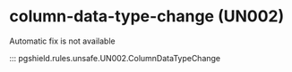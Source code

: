 # column-data-type-change (UN002)

Automatic fix is not available

::: pgshield.rules.unsafe.UN002.ColumnDataTypeChange

